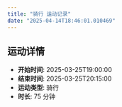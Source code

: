 ```yaml
---
title: "骑行 运动记录"
date: "2025-04-14T18:46:01.010469"
---
```

## 运动详情
- **开始时间**: 2025-03-25T19:00:00
- **结束时间**: 2025-03-25T20:15:00
- **运动类型**: 骑行
- **时长**: 75 分钟

